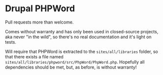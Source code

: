Drupal PHPWord
==============

Pull requests more than welcome.

Comes without warranty and has only been used in closed-source projects, aka never "in the wild", so there's no real documentation and it's light on tests.

Will require that PHPWord is extracted to the `sites/all/libraries` folder, so that there exists a file named `sites/all/libraries/phpword/src/PhpWord/PhpWord.php`. Hopefully all dependencies should be met, but, as before, is without warranty!

